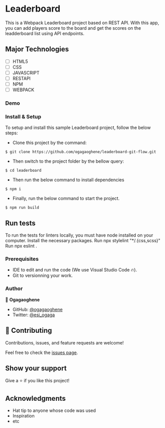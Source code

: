 
# Leaderboard
This is a Webpack Leaderboard project based on REST API. With this app, you can add players score to the board and get the scores on the leadderboard list using API endpoints. 

## Major Technologies
- [ ] HTML5
- [ ] CSS
- [ ] JAVASCRIPT
- [ ] RESTAPI
- [ ] NPM
- [ ] WEBPACK

### Demo

### Install & Setup

To setup and install this sample Leaderboard project, follow the below steps:
- Clone this project by the command: 

```
$ git clone https://github.com/ogagaoghene/leaderboard-git-flow.git
```

- Then switch to the project folder by the bellow query:

```
$ cd leaderboard
```

- Then run the below command to install dependencies

```
$ npm i
```
- Finally, run the below command to start the project.

```
$ npm run build
```

## Run tests 
To run the tests for linters locally, you must have node installed on your computer. Install the necessary packages. Run npx stylelint "*/.{css,scss}"  Run npx eslint .

### Prerequisites

- IDE to edit and run the code (We use Visual Studio Code 🔥).
- Git to versionning your work.

### Author
👤 **Ogagaoghene**

- GitHub: [@ogagaoghene](https://github.com/ogagaoghene)
- Twitter: [@esi_ogaga](https://twitter.com/esi_ogaga)


## 🤝 Contributing
Contributions, issues, and feature requests are welcome!

Feel free to check the [issues page](../../issues/).

## Show your support
Give a ⭐️ if you like this project!

## Acknowledgments
- Hat tip to anyone whose code was used
- Inspiration
- etc
